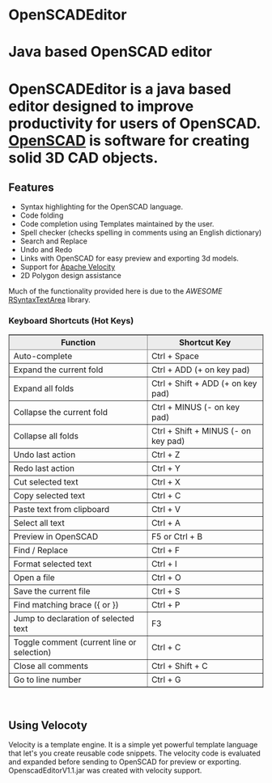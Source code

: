 # OpenSCADEditor
<!DOCTYPE html>
<html>
<head>
<meta charset="ISO-8859-1">
</head>
<body>
<h1>Java based OpenSCAD editor</h1>

<h1>
OpenSCADEditor is a java based editor designed to improve productivity for users of OpenSCAD.<BR> <a href="http://www.openscad.org/">OpenSCAD</a> is software for creating solid 3D CAD objects. 

</h1>
<h2>Features</h2>
<ul>
	<li>Syntax highlighting for the OpenSCAD language.
	<li>Code folding
	<li>Code completion using Templates maintained by the user. 
	<li>Spell checker (checks spelling in comments using an English dictionary)
	<li>Search and Replace
	<li>Undo and Redo
	<li>Links with OpenSCAD for easy preview and exporting 3d models.
	<li>Support for <a href="http://velocity.apache.org/engine/1.7/user-guide.html">Apache Velocity </a>
	<li>2D Polygon design assistance
</ul>

Much of the functionality provided here is due to the <em>AWESOME</em> <a href="https://github.com/bobbylight/RSyntaxTextArea">RSyntaxTextArea</a> library.

<h3>Keyboard Shortcuts (Hot Keys)</h3>
<table border="1" cellpadding="3" cellspacing="0" style="border: 1px solid gray; border-collapse: collapse;">
<tbody><tr style="background: #ececec; border: 1px solid gray">
<th>Function
</th>
<th>Shortcut Key
</th></tr>

<tr>
	<td> Auto-complete  </td>
	<td> Ctrl + Space </td>
</tr>

<tr>
	<td> Expand the current fold  </td>
	<td> Ctrl + ADD (+ on key pad) </td>
</tr>
<tr>
	<td> Expand all folds  </td>
	<td> Ctrl + Shift + ADD (+ on key pad) </td>
</tr>
<tr>
	<td> Collapse the current fold  </td>
	<td> Ctrl + MINUS (- on key pad) </td>
</tr>

<tr>
	<td> Collapse all folds  </td>
	<td> Ctrl + Shift + MINUS (- on key pad) </td>
</tr>

<tr>
<td> Undo last action </td>
<td> Ctrl + Z
</td></tr>


<tr>
<td> Redo last action </td>
<td> Ctrl + Y
</td></tr>


<tr>
<td> Cut selected text 	</td>
<td> Ctrl + X
</td></tr>


<tr>
<td> Copy selected text </td>
<td> Ctrl + C
</td>
</tr>


<tr>
<td> Paste text from clipboard </td>
<td> Ctrl + V
</td></tr>


<tr>
<td> Select all text </td>
<td> Ctrl + A
</td></tr>


<tr>
<td> Preview in OpenSCAD</td>
<td> F5 or Ctrl + B
</td></tr>

<tr>
	<td>Find / Replace </td>
	<td> Ctrl + F</td>
</tr>

<tr>
	<td>Format selected text </td>
	<td>Ctrl + I</td>
</tr>

<tr>
	<td>Open a file </td>
	<td>Ctrl + O</td>
</tr>

<tr>
	<td>Save the current file </td>
	<td>Ctrl + S</td>
</tr>

<tr>
	<td>Find matching brace ({ or }) </td>
	<td>Ctrl + P</td>
</tr>


<tr>
	<td>Jump to declaration of selected text </td>
	<td> F3</td>
</tr>

<tr>
	<td>Toggle comment (current line or selection) </td>
	<td> Ctrl + C</td>
</tr>

<tr>
	<td>Close all comments </td>
	<td> Ctrl + Shift + C</td>
</tr>

<tr>
	<td>Go to line number </td>
	<td> Ctrl + G</td>
</tr>

</tbody></table>
<br>
<h2>Using Velocoty</h2>
Velocity is a template engine. It is a simple yet powerful template language that let's you create reusable code snippets.
The velocity code is evaluated and expanded before sending to OpenSCAD for preview or exporting.
OpenscadEditorV1.1.jar was created with velocity support.

</h1>



<br></body>
</html>
